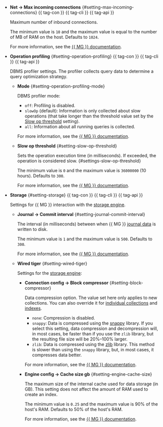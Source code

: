 - **Net → Max incoming connections** {#setting-max-incoming-connections} {{ tag-con }} {{ tag-cli }} {{ tag-api }}

  Maximum number of inbound connections. 

  The minimum value is `10` and the maximum value is equal to the number of MB of RAM on the host. Defaults to `1024`.

  For more information, see the [{{ MG }} documentation](https://docs.mongodb.com/manual/administration/analyzing-mongodb-performance/#number-of-connections).

- **Operation profiling** {#setting-operation-profiling} {{ tag-con }} {{ tag-cli }} {{ tag-api }}
  
  DBMS profiler settings. The profiler collects query data to determine a query optimization strategy.

  - **Mode** {#setting-operation-profiling-mode}

    DBMS profiler mode:
    - `off`: Profiling is disabled.
    - `slowOp` (default): Information is only collected about slow operations (that take longer than the threshold value set by the [Slow op threshold](#settings-slow-op-threshold) setting).
    - `all`: Information about all running queries is collected.

    For more information, see the [{{ MG }} documentation](https://docs.mongodb.com/manual/administration/analyzing-mongodb-performance/#database-profiling).

  - **Slow op threshold** {#setting-slow-op-threshold}

    Sets the operation execution time (in milliseconds). If exceeded, the operation is considered slow. {#settings-slow-op-threshold}

    The minimum value is `0` and the maximum value is `36000000` (10 hours). Defaults to `300`.

    For more information, see the [{{ MG }} documentation](https://docs.mongodb.com/manual/tutorial/manage-the-database-profiler/#specify-the-threshold-for-slow-operations).

- **Storage** {#setting-storage} {{ tag-con }} {{ tag-cli }} {{ tag-api }}

  Settings for {{ MG }} interaction with the [storage engine](https://docs.mongodb.com/manual/core/storage-engines/).

  - **Journal → Commit interval** {#setting-journal-commit-interval}

    The interval (in milliseconds) between when {{ MG }} [journal data](https://docs.mongodb.com/manual/core/journaling/) is written to disk.

    The minimum value is `1` and the maximum value is `500`. Defaults to `300`.

    For more information, see the [{{ MG }} documentation](https://docs.mongodb.com/manual/reference/configuration-options/#mongodb-setting-storage.journal.commitIntervalMs).

  - **Wired tiger** {#setting-wired-tiger}

    Settings for the [storage engine](https://docs.mongodb.com/manual/core/wiredtiger/):

    - **Connection config → Block compressor** {#setting-block-compressor}

      Data compression option. The value set here only applies to new collections. You can also override it for [individual collections](https://docs.mongodb.com/manual/reference/method/db.createCollection/#create-collection-storage-engine-options) and [indexes](https://docs.mongodb.com/manual/reference/method/db.collection.createIndex/#options).

      - `none`: Compression is disabled.
      - `snappy`: Data is compressed using the [snappy](https://google.github.io/snappy/) library. If you select this setting, data compression and decompression will, in most cases, be faster than if you use the `zlib` library, but the resulting file size will be 20%–100% larger.
      - `zlib`: Data is compressed using the [zlib](http://www.zlib.net/) library. This method is slower than using the `snappy` library, but, in most cases, it compresses data better.

      For more information, see the [{{ MG }} documentation](https://docs.mongodb.com/manual/reference/configuration-options/#mongodb-setting-storage.wiredTiger.collectionConfig.blockCompressor).

    - **Engine config → Cache size gb** {#setting-engine-cache-size}

      The maximum size of the internal cache used for data storage (in GB). This setting does not affect the amount of RAM used to create an index.

      The minimum value is `0.25` and the maximum value is 90% of the host's RAM. Defaults to 50% of the host's RAM.

      For more information, see the [{{ MG }} documentation](https://docs.mongodb.com/manual/reference/configuration-options/#mongodb-setting-storage.wiredTiger.engineConfig.cacheSizeGB).

